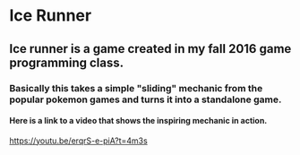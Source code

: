 # Ice Runner
## Ice runner is a game created in my fall 2016 game programming class.
### Basically this takes a simple "sliding" mechanic from the popular pokemon games and turns it into a standalone game. 
#### Here is a link to a video that shows the inspiring mechanic in action.
https://youtu.be/erqrS-e-piA?t=4m3s 
